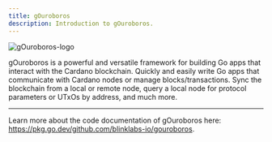 ```yaml
---
title: gOuroboros
description: Introduction to gOuroboros.
---
```


![gOuroboros-logo](/gOuroboros-logo.png)

gOuroboros is a powerful and versatile framework for building Go apps that interact with the Cardano blockchain. Quickly and easily write Go apps that communicate with Cardano nodes or manage blocks/transactions. Sync the blockchain from a local or remote node, query a local node for protocol parameters or UTxOs by address, and much more. 

***

Learn more about the code documentation of gOuroboros here: <a href="https://pkg.go.dev/github.com/blinklabs-io/gouroboros" target="_blank">https://pkg.go.dev/github.com/blinklabs-io/gouroboros</a>.  
